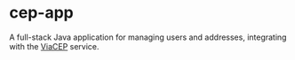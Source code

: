 # cep-app
 A full-stack Java application for managing users and addresses, integrating with the [ViaCEP](https://viacep.com.br) service.
